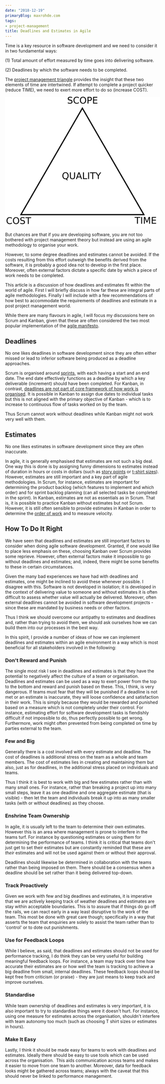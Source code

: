 ```yaml
---
date: "2018-12-19"
primaryBlog: maxrohde.com
tags:
- project-management
title: Deadlines and Estimates in Agile
---
```


Time is a key resource in software development and we need to consider it in two fundamental ways:

(1) Total amount of effort measured by time goes into delivering software.

(2) Deadlines by which the software needs to be completed.

The [project management triangle](https://en.wikipedia.org/wiki/Project_management_triangle) provides the insight that these two elements of time are intertwined. If attempt to complete a project quicker (reduce TIME), we need to exert more effort to do so (increase COST).

![Project-triangle-en](images/Project-triangle-en.png)

But chances are that if you are developing software, you are not too bothered with project management theory but instead are using an agile methodology to organise your work.

However, to some degree deadlines and estimates cannot be avoided. If the costs resulting from this effort outweigh the benefits derived from the software, it is probably a good idea not to develop in the first place. Moreover, often external factors dictate a specific date by which a piece of work needs to be completed.

This article is a discussion of how deadlines and estimates fit within the world of agile. First I will briefly discuss in how far these are integral parts of agile methodologies. Finally I will include with a few recommendations of how best to accommodate the requirements of deadlines and estimate in a post project management world.

While there are many flavours in agile, I will focus my discussions here on Scrum and Kanban, given that these are often considered the two most popular implementation of the [agile manifesto](https://agilemanifesto.org/).

## Deadlines

No one likes deadlines in software development since they are often either missed or lead to inferior software being produced as a deadline approaches.

Scrum is organised around [sprints,](https://www.scrum.org/resources/what-is-a-sprint-in-scrum) with each having a start and an end date. The end date effectively functions as a deadline by which a key deliverable (increment) should have been completed. For Kanban, in contrast, [deadlines are not part of core framework of how work is organised](https://www.digite.com/blog/due-dates-in-kanban-systems/). It is possible in Kanban to assign due dates to individual tasks but this is not aligned with the primary objective of Kanban - which is to increase to continuous flow of tasks worked on by the team.

Thus Scrum cannot work without deadlines while Kanban might not work very well with them.

## Estimates

No one likes estimates in software development since they are often inaccurate.

In agile, it is generally emphasised that estimates are not such a big deal. One way this is done is by assigning funny dimensions to estimates instead of duration in hours or costs in dollars (such as [story points](https://rubygarage.org/blog/3-reasons-to-estimate-with-story-points) or [t-shirt sizes](https://medium.com/radius-engineering/project-estimation-through-t-shirt-size-ea496c631428)). However, estimates are still important and a key part of agile methodologies. In Scrum, for instance, estimates are important for determining the product backlog (which features to implement and which order) and for sprint backlog planning (can all selected tasks be completed in the sprint). In Kanban, estimates are not as essentials as in Scrum. That is, it is possible to practice Kanban without estimates but not Scrum. However, it is still often sensible to provide estimates in Kanban in order to determine the [order of work](https://dzone.com/articles/is-there-any-value-in-estimating-if-youre-using-ka) and to measure velocity.

## How To Do It Right

We have seen that deadlines and estimates are still important factors to consider when doing agile software development. Granted, if one would like to place less emphasis on these, choosing Kanban over Scrum provides some reprieve. However, often external factors make it impossible to go without deadlines and estimates; and, indeed, there might be some benefits to these in certain circumstances.

Given the many bad experiences we have had with deadlines and estimates, one might be inclined to avoid these whenever possible. I disagree with this. Software is not developed in isolation; it is developed in the context of delivering value to someone and without estimates it is often difficult to assess whether value will actually be delivered. Moreover, often external deadlines cannot be avoided in software development projects - since these are mandated by business needs or other factors.

Thus I think we should overcome our antipathy to estimates and deadlines and, rather than trying to avoid them, we should ask ourselves how we can build them into our processes in the best way.

In this spirit, I provide a number of ideas of how we can implement deadlines and estimates within an agile environment in a way which is most beneficial for all stakeholders involved in the following:

### Don't Reward and Punish

The single most risk I see in deadlines and estimates is that they have the potential to negatively affect the culture of a team or organisation. Deadlines and estimates can be used as a way to exert power from the top to the bottom and reward and punish based on these. This, I think, is very dangerous. If teams must fear that they will be punished if a deadline is not met or an estimate is inaccurate, they will loose confidence and satisfaction in their work. This is simply because they would be rewarded and punished based on a measure which is not completely under their control. For instance, estimating effort for software development tasks is fiendishly difficult if not impossible to do, thus perfectly possible to get wrong. Furthermore, work might often prevented from being completed on time by parties external to the team.

### Few and Big

Generally there is a cost involved with every estimate and deadline. The cost of deadlines is additional stress on the team as a whole and team members. The cost of estimates lies in creating and maintaining them but also, just as for deadlines, in the additional stress placed on individuals and teams.

Thus I think it is best to work with big and few estimates rather than with many small ones. For instance, rather than breaking a project up into many small steps, leave it as one deadline and one aggregate estimate (that is visible) - then let the team and individuals break it up into as many smaller tasks (with or without deadlines) as they choose.

### Enshrine Team Ownership

In agile, it is usually left to the team to determine their own estimates. However this is an area where management is prone to interfere in the teams turf. For instance by questioning estimates or using them for determining the performance of teams. I think it is critical that teams don't just get to set their estimates but are constantly reminded that these are _their_ estimates and will not be used against them or without their approval.

Deadlines should likewise be determined in collaboration with the teams rather than being imposed on them. There should be a consensus when a deadline should be set rather than it being delivered top-down.

### Track Proactively

Given we work with few and big deadlines and estimates, it is imperative that we are actively keeping track of weather deadlines and estimates are stay within acceptable boundaries. This is to assure that if things do go off the rails, we can react early in a way least disruptive to the work of the team. This most be done with great care though; specifically in a way that asserts the team that enquiries are solely to assist the team rather than to 'control' or to dote out punishments.

### Use for Feedback Loops

While I believe, as said, that deadlines and estimates should not be used for performance tracking, I do think they can be very useful for building meaningful feedback loops. For instance, a team may track over time how accurate their estimates are or how well the team is tracking to achieve a big deadline from small, internal deadlines. These feedback loops should be kept free from criticism (or praise) - they are just means to keep track and improve ourselves.

### Standardise

While team ownership of deadlines and estimates is very important, it is also important to try to standardise things were it doesn't hurt. For instance, using one measure for estimates across the organisation, shouldn't interfere with team autonomy too much (such as choosing T shirt sizes or estimates in hours).

### Make It Easy

Lastly, I think it should be made easy for teams to work with deadlines and estimates. Ideally there should be easy to use tools which can be used across the organisation.  This aids communication across teams and makes it easier to move from one team to another. Moreover, data for feedback looks might be gathered across teams; always with the caveat that this should never be linked to performance management.